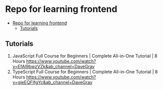 # Repo for learning frontend

- [Repo for learning frontend](#repo-for-learning-frontend)
  - [Tutorials](#tutorials)

## Tutorials

1. JavaScript Full Course for Beginners | Complete All-in-One Tutorial | 8 Hours 
https://www.youtube.com/watch?v=EfAl9bwzVZk&ab_channel=DaveGray
2. TypeScript Full Course for Beginners | Complete All-in-One Tutorial | 8 Hours
https://www.youtube.com/watch?v=gieEQFIfgYc&ab_channel=DaveGray
